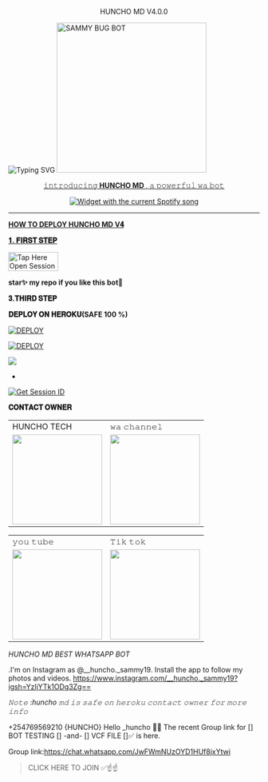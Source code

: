 </h1> 
<p align="center">HUNCHO MD V4.0.0
 
 <img src="https://readme-typing-svg.demolab.com?font=Black+Ops+One&size=50&pause=1000&color=1BAFBAFF&center=true&width=910&height=100&lines=HUNCHO MD BOT +WHATSAPP; MULTI+SERVICE+REVOLUTIONIZES;CREATE+BY+HUNCHO+TECH;BOT DATED+06.6.2024" alt="Typing SVG" /></a>
 <a href="https://whatsapp.com/channel/0029Vap3LMf2ZjChWb6lLh3x">
 <img alt="SAMMY BUG BOT" height="300" src="https://i.ibb.co/bW27g4d/IMG-20240921-WA0096.jpg">
  
</h1> 
<p align="center">𝚒𝚗𝚝𝚛𝚘𝚍𝚞𝚌𝚒𝚗𝚐<b> HUNCHO MD </b>, 𝚊 𝚙𝚘𝚠𝚎𝚛𝚏𝚞𝚕 𝚠𝚊 𝚋𝚘𝚝 </p>


  <div align="center">
  <img src="https://spogit.vercel.app/api?theme=dark&rainbow=true&scan=true" alt="Widget with the current Spotify song"  />
</div>


    
 
 



---





  **HOW TO DEPLOY HUNCHO MD V𝟒**

 


  **𝟏. 𝐅𝐈𝐑𝐒𝐓 𝐒𝐓𝐄𝐏**


<a href="https://github.com/Sammy392/HUNCHO_SAMMY-MD/fork"><img title="Tap Here Open Session Site" src="https://img.shields.io/badge/FORK THIS REPO-h?color=red&style=for-the-badge&logo=msi" width="100" height="38.45"/></a></p>

**star✨ my repo if you like this bot🤖**


  
 


 



  **𝟑.𝐓𝐇𝐈𝐑𝐃 𝐒𝐓𝐄𝐏**  
 


  **𝐃𝐄𝐏𝐋𝐎𝐘 𝐎𝐍 𝐇𝐄𝐑𝐎𝐊𝐔(SAFE 100 %)**

<a
      href='https://signup.heroku.com/' target="_blank"><img alt='DEPLOY' src='https://img.shields.io/badge/-CREAT -purple?style=for-the-badge&logo=heroku&logoColor=white'/></a>



<a
      href='https://dashboard.heroku.com/new?template=https://github.com/Sammy392/HUNCHO_SAMMY-MD/tree/main' target="_blank"><img alt='DEPLOY' src='https://img.shields.io/badge/-DEPLOY-purple?style=for-the-badge&logo=heroku&logoColor=white'/></a>

<a><img src='https://i.imgur.com/LyHic3i.gif'/></a>
</a></p>
- <br>
<a href='https://huncho-md-session-generator-1.onrender.com' target="_blank"><img alt='Get Session ID' src='https://img.shields.io/badge/Get-Session_ID-100000?style=for-the-badge&logo=scan&logoColor=white&labelColor=black&color=blue'/></a>



 






 **𝐂𝐎𝐍𝐓𝐀𝐂𝐓 𝐎𝐖𝐍𝐄𝐑**

<table>
  <tr>
    <td>HUNCHO TECH</td>
    <td>𝚠𝚊 𝚌𝚑𝚊𝚗𝚗𝚎𝚕</td>
  </tr>
  <tr>
    <td><a href="https://wa.link/e9lbut"><img src="https://i.ibb.co/tqbWVK7/IMG-20240919-WA0118.jpg" width="180"</td>
    <td><a href="https://whatsapp.com/channel/0029Vap3LMf2ZjChWb6lLh3x"><img src="https://i.ibb.co/Mydm4Wx/IMG-20240919-WA0119.jpg" width="180"</td>
  </tr>
</table>



<table>
  <tr>
    <td>𝚢𝚘𝚞 𝚝𝚞𝚋𝚎</td>
    <td>𝚃𝚒𝚔 𝚝𝚘𝚔</td>
  </tr>
  <tr>
    <td><a href="https://www.youtube.com/@sammir_41r20"><img src="https://i.ibb.co/tqbWVK7/IMG-20240919-WA0118.jpg" width="180"</td>
    <td><a href="https://www.tiktok.com/@joeljamestech"><img src="https://i.ibb.co/Mydm4Wx/IMG-20240919-WA0119.jpg" width="180"</td>
  </tr>
</table>





 *HUNCHO MD BEST WHATSAPP BOT*

.I'm on Instagram as @__huncho._sammy19. Install the app to follow my photos and videos. https://www.instagram.com/__huncho._sammy19?igsh=YzljYTk1ODg3Zg==





*𝙽𝚘𝚝𝚎* :*huncho 𝚖𝚍 𝚒𝚜 𝚜𝚊𝚏𝚎 𝚘𝚗 𝚑𝚎𝚛𝚘𝚔𝚞 𝚌𝚘𝚗𝚝𝚊𝚌𝚝 𝚘𝚠𝚗𝚎𝚛 𝚏𝚘𝚛 𝚖𝚘𝚛𝚎 𝚒𝚗𝚏𝚘*

+254769569210 {HUNCHO}
Hello _huncho 🤍💎 
The recent Group link for [] BOT TESTING [] -and- []  VCF FILE []✅ is here. 


Group link:https://chat.whatsapp.com/JwFWmNUzOYD1HUf8jxYtwi


> CLICK HERE TO JOIN ✅☝☝
